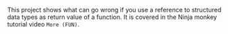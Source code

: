 This project shows what can go wrong if you use a reference to structured data types as return value of a function. It is covered in the Ninja monkey tutorial video `More (FUN)`.
